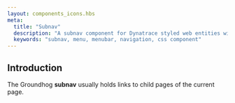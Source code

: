 ```yaml
---
layout: components_icons.hbs
meta:
  title: "Subnav"
  description: "A subnav component for Dynatrace styled web entities with css and markup examples."
  keywords: "subnav, menu, menubar, navigation, css component"
---
```



## Introduction
The Groundhog **subnav** usually holds links to child pages of the current page.

